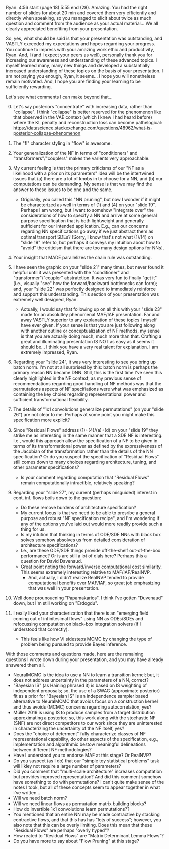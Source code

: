 Ryan: 4:56 start (page 18) 5:55 end (28). Amazing.
You had the right number of slides for about 20 min and covered them very
efficiently and directly when speaking, so you managed to elicit about twice
as much question and comment from the audience as your actual material...
We all clearly appreciated benefiting from your presentation.

So, yes, what should be said is that your presentation was outstanding,
and VASTLY exceeded my expectations and hopes regarding your progress.
You continue to impress with your amazing work ethic and productivity, Ryan.
And, I (and I expect your peers as well), personally thank you for increasing
our awareness and understanding of these advanced topics. I myself learned
many, many new things and developed a substantially increased understanding
of these topics on the basis of your presentation.  I am not paying you
enough, Ryan, it seems... I hope you will nonetheless remain motivated.
And, I hope you are finding your learning to be sufficiently rewarding.

Let's see what comments I can make beyond that...

0. Let's say posteriors "concentrate" with increasing data, rather than
   "collapse".  I think "collapse" is better reserved for the phenomenon
   like that observed in the VAE context (which I knew I had heard before)
   where the KL penalty and reconstruction loss can become pathelogical: 
   https://datascience.stackexchange.com/questions/48962/what-is-posterior-collapse-phenomenon
   
1. The "fl" character styling in "flow" is awesome.
2. Your generalization of the NF in terms of "conditioners" and
   "transformers"/"couplers" makes the varients very approachable.
3. My current feeling is that the primary criticisms of our "NF as
   a likelihood with a prior on its parameters" idea will be the
   intertwined issues that (a) there are a lot of knobs in to
   choose for a NN, and (b) our computations can be demanding.
   My sense is that we may find the answer to these issues to be
   one and the same.
   - Originally, you called this "NN pruning", but now I wonder
     if it might be characterized as well in terms of (1) and (4)
     on your "slide 19". Perhaps I am wrong, but I want to somehow
     "integrate over" the considerations of how to specify a NN
     and arrive at some general purpose specification that is
     both lightweight and generally sufficient for our intended
     application.  E.g., can our concerns regarding NN specifications
     go away if we just abstract them as optimal transport SDEs?
     [Sorry, I know that's not what (1)/(4) on "slide 19" refer
      to, but perhaps it conveys my intuition about how to "avoid"
      the criticism that there are too many design options for NNs].
4. Your insight that MADE parallelizes the chain rule was outstanding.
5. I have seen the graphic on your "slide 21" many times, but never
   found it helpful until it was presented with the "conditioner" and
   "transformer"/"coupler" abstratction.  It was very fun to finally
   "get it" (i.e., visually "see" how the forward/backward bottlenecks
   can form); and, your "slide 22" was perfectly designed to
   immediately reinforce and support this understanding.  This
   section of your presentation was extremely well designed, Ryan.
   - Actually, I would say that following up on all this with your
     "slide 23" made for an absolutley phenomenal MAF/IAF presentation.
     Far and away VASTLY superior to any explanation of these topics
     I myself have ever given.  If your sense is that you are just
     following along with another outline or conceptualization of
     NF methods, my sense is that you are actually doing much, much
     more than that.  Crafting a great and illuminating presentation
     IS NOT as easy as it seems it should be... I think you have a
     very real talent for explanation.  I am extremely impressed, Ryan.
6. Regarding your "slide 24", it was very interesting to see you
   bring up batch norm. I'm not at all surprised by this: batch norm
   is perhaps the primary reason NN became DNN. Still, this is the
   first time I've seen this clearly highlighted in the NF context,
   as my previous sense of recommendations regarding good handling of
   NF methods was that the permutations aspects of NF specifiations
   were what was emphasized as containing the key choies regarding
   representational power and sufficient transformational flexibility.
7. The details of "1x1 convolutions generalize permutations" (on
   your "slide 26") are not clear to me.  Perhaps at some point
   you might make this specification more explicit?
8. Since "Residual Flows" address (1)+(4)/(a)+(d) on your "slide 19"
   they strike me as interesting in the same manner that a SDE NF
   is interesting.  I.e., would this approach allow the specification
   of a NF to be given in terms of its transformational power as
   defined by the expressiveness of the Jacobian of the transformation
   rather than the details of the NN specification? Or do you suspect
   the specification of "Residual Flows" still comes down to many
   choices regarding architecture, tuning, and other parameter
   specifications?
   - Is your comment regarding computation that "Residual Flows"
     remain computationally intractible, relatively speaking?
9. Regarding your "slide 27", my current (perhaps misguided)
   interest in cont. inf. flows boils down to the question:
   - Do these remove burdens of architecture specification?
   - My current focus is that we need to be able to presribe
     a general purpose and robust "NF specification recipe",
     and I'm wondering if any of the options you've laid out
     would more readily provide such a thing for us.
   - Is my intution that thinking in terms of ODE/SDE NNs
     with black box solves somehow absolves us from detailed
     consideration of architecture specifications?
   - I.e., are these ODE/SDE things provide off-the-shelf
     out-of-the-box performance? Or is are still a lot of
     dials here?  Perhaps this a question for David Davenaud.
   - Great point noting the forward/inverse computational
     cost similarity.  This seems extremely interesting
     relative to MAF/IAF/RealNVP.
     - And, actually, I didn't realize RealNVP tended to
       provide computational benefits over MAF/IAF, so great
       job emphasizing that was well in your presentation.
10. Well done prounoucning "Papamakarios". I think I've gotten
    "Duvenaud" down, but I'm still working on "Erdogdu".
11. I really liked your characterization that there is an
    "emerging field coming out of infinitesimal flows" using
    NN as ODEs/SDEs and refocussing computation on black-box
    integration solvers (if I understood that correctly).
    - This feels like how VI sidesteps MCMC by changing the
    type of problem being pursued to provide Bayes inference.

With those comments and questions made, here are the remaining
questions I wrote down during your presentation, and you may
have already answered them all.

- NeuralMCMC is the idea to use a NN to learn a transition kernel; but,
  it does not address uncertainty in the parameters of a NN, correct?
- "Bayesian IS" (as Haining phrased it) is based on IS weighting of
  independent proposals; so, the use of a SWAG (approximate posterior)
  fit as a prior for "Bayesian IS" is an independence sampler based
  alternative to NeuralMCMC that avoids focus on a construction
  kernel and thus avoids (MCMC) concerns regarding autocorrelation, yes?
- Müller 2019 is using IS to produce samples from a target distribution
  approximating a posterior; so, this work along with the stochastic
  NF (SNF) are not direct competitors to our work since they are
  uninterested in characterizing the uncertainty of the NF itself, yes?
- Does the "choice of determent" fully characterize classes of NF
  representational capability, do other aspects of the specification,
  e.g., implementation and algorithmic bestow meaningful delineations
  between different NF methodologies?
- Have I understood you to endorse MAF at this stage?  Or RealNVP?
- Do you suspect (as I do) that our "simple toy statistical problems"
  task will likley not require a large number of parameters?
- Did you comment that "multi-scale architecture" increases computation
  but provides improved representation?  And did this comment somehow
  have something to do with permutations?  I can't quite make sense of
  the notes I took, but all of these concepts seem to appear together
  in what I've written...
- Will we need batch norm?
- Will we need linear flows as permutation matrix building blocks?
- How do invertible 1x1 convolutions learn permutations??
- You mentioned that an entire NN may be made contractive by stacking
  contractive flows, and that this has has "lots of success"; however,
  you also note that this can be overly limiting. Does this mean that
  these "Residual Flows" are perhaps "overly hyped"?
- How reated to "Residual Flows" are "Matrix Determinant Lemma Flows"?
- Do you have more to say about "Flow Pruning" at this stage?
